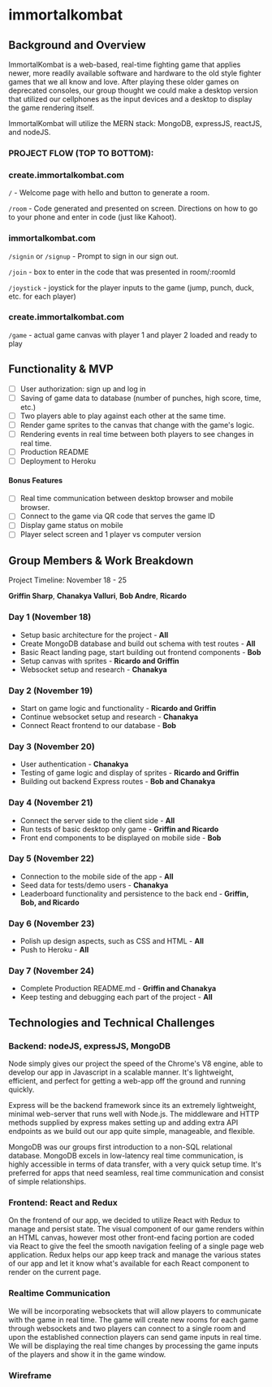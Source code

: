 # immortalkombat


## Background and Overview

ImmortalKombat is a web-based, real-time fighting game that applies newer, more readily available software and hardware to the old style fighter games that we all know and love. After playing these older games on deprecated consoles, our group thought we could make a desktop version that utilized our cellphones as the input devices and a desktop to display the game rendering itself. 

ImmortalKombat will utilize the MERN stack: MongoDB, expressJS, reactJS, and nodeJS. 

### PROJECT FLOW (TOP TO BOTTOM):

### create.immortalkombat.com

`/` - Welcome page with hello and button to generate a room.

`/room` - Code generated and presented on screen. Directions on how to go to your phone and enter in code (just like Kahoot).

### immortalkombat.com

`/signin` or `/signup` - Prompt to sign in our sign out.

`/join` - box to enter in the code that was presented in room/:roomId

`/joystick` - joystick for the player inputs to the game (jump, punch, duck, etc. for each player)

### create.immortalkombat.com

`/game` - actual game canvas with player 1 and player 2 loaded and ready to play

## Functionality & MVP

   - [ ] User authorization: sign up and log in
   - [ ] Saving of game data to database (number of punches, high score, time, etc.)
   - [ ] Two players able to play against each other at the same time.
   - [ ] Render game sprites to the canvas that change with the game's logic.
   - [ ] Rendering events in real time between both players to see changes in real time. 
   - [ ] Production README
   - [ ] Deployment to Heroku

#### Bonus Features
   - [ ] Real time communication between desktop browser and mobile browser.
   - [ ] Connect to the game via QR code that serves the game ID
   - [ ] Display game status on mobile
   - [ ] Player select screen and 1 player vs computer version

## Group Members & Work Breakdown

Project Timeline: November 18 - 25

**Griffin Sharp**,
**Chanakya Valluri**,
**Bob Andre**,
**Ricardo**

### Day 1 (November 18) 
  - Setup basic architecture for the project - **All**
  - Create MongoDB database and build out schema with test routes - **All**
  - Basic React landing page, start building out frontend components - **Bob**
  - Setup canvas with sprites - **Ricardo and Griffin**
  - Websocket setup and research - **Chanakya**

### Day 2 (November 19) 
  - Start on game logic and functionality - **Ricardo and Griffin**
  - Continue websocket setup and research - **Chanakya**
  - Connect React frontend to our database - **Bob**

### Day 3 (November 20) 
  - User authentication - **Chanakya**
  - Testing of game logic and display of sprites - **Ricardo and Griffin**
  - Building out backend Express routes - **Bob and Chanakya** 

### Day 4 (November 21) 
  - Connect the server side to the client side - **All**
  - Run tests of basic desktop only game - **Griffin and Ricardo**
  - Front end components to be displayed on mobile side - **Bob**

### Day 5 (November 22) 
  - Connection to the mobile side of the app - **All**
  - Seed data for tests/demo users - **Chanakya**
  - Leaderboard functionality and persistence to the back end - **Griffin, Bob, and Ricardo**

### Day 6 (November 23) 
  - Polish up design aspects, such as CSS and HTML - **All**
  - Push to Heroku - **All**

### Day 7 (November 24) 
  - Complete Production README.md - **Griffin and Chanakya**
  - Keep testing and debugging each part of the project  - **All**

## Technologies and Technical Challenges

###  Backend: nodeJS, expressJS, MongoDB

Node simply gives our project the speed of the Chrome's V8 engine, able to develop our app in Javascript in a scalable manner. It's lightweight, efficient, and perfect for getting a web-app off the ground and running quickly. 

Express will be the backend framework since its an extremely lightweight, minimal web-server that runs well with Node.js. The middleware and HTTP methods supplied by express makes setting up and adding extra API endpoints as we build out our app quite simple, manageable, and flexible.

MongoDB was our groups first introduction to a non-SQL relational database. MongoDB excels in low-latency real time communication, is highly accessible in terms of data transfer, with a very quick setup time. It's preferred for apps that need seamless, real time communication and consist of simple relationships. 

### Frontend: React and Redux
On the frontend of our app, we decided to utilize React with Redux to manage and persist state. The visual component of our game renders within an HTML canvas, however most other front-end facing portion are coded via React to give the feel the smooth navigation feeling of a single page web application. Redux helps our app keep track and manage the various states of our app and let it know what's available for each React component to render on the current page. 

### Realtime Communication
We will be incorporating websockets that will allow players to communicate with the game in real time.
The game will create new rooms for each game through websockets and two players can connect to a single room and upon the established connection players can send game inputs in real time.
We will be displaying the real time changes by processing the game inputs of the players and show it in the game window.

### Wireframe

